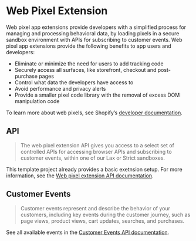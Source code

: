 # Web Pixel Extension

Web pixel app extensions provide developers with a simplified process for managing and processing behavioral data, by loading pixels in a secure sandbox environment with APIs for subscribing to customer events. Web pixel app extensions provide the following benefits to app users and developers:

- Eliminate or minimize the need for users to add tracking code
- Securely access all surfaces, like storefront, checkout and post-purchase pages
- Control what data the developers have access to
- Avoid performance and privacy alerts
- Provide a smaller pixel code library with the removal of excess DOM manipulation code

To learn more about web pixels, see Shopify’s [developer documentation](https://shopify.dev/docs/apps/marketing/pixels/getting-started).

## API

> The web pixel extension API gives you access to a select set of controlled APIs for accessing browser APIs and subscribing to customer events, within one of our Lax or Strict sandboxes.

This template project already provides a basic exetnsion setup. For more information, see the [Web pixel extension API documentation](https://shopify.dev/docs/api/pixels/pixel-extension).

## Customer Events

> Customer events represent and describe the behavior of your customers, including key events during the customer journey, such as page views, product views, cart updates, searches, and purchases.

See all available events in the [Customer Events API documentation](https://shopify.dev/docs/api/pixels/customer-events).
